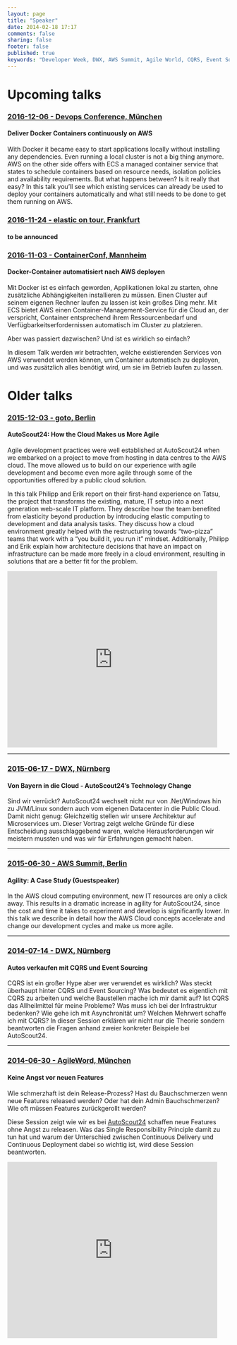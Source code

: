 ```yaml
---
layout: page
title: "Speaker"
date: 2014-02-18 17:17
comments: false
sharing: false
footer: false
published: true
keywords: "Developer Week, DWX, AWS Summit, Agile World, CQRS, Event Sourcing, AutoScout24"
---
```


# Upcoming talks

### [2016-12-06 - Devops Conference, München](https://devopsconference.de/session/deliver-docker-containers-continuously-on-aws/)

#### Deliver Docker Containers continuously on AWS
With Docker it became easy to start applications locally without installing any dependencies. Even running a local cluster is not a big thing anymore. AWS on the other side offers with ECS a managed container service that states to schedule containers based on resource needs, isolation policies and availability requirements. But what happens between? Is it really that easy? In this talk you’ll see which existing services can already be used to deploy your containers automatically and what still needs to be done to get them running on AWS.

### [2016-11-24 - elastic on tour, Frankfurt](https://www.elastic.co/elasticon/tour/2016/frankfurt-en)

#### to be announced  

### [2016-11-03 - ContainerConf, Mannheim](http://www.containerconf.de/lecture.php?id=5191)

#### Docker-Container automatisiert nach AWS deployen
Mit Docker ist es einfach geworden, Applikationen lokal zu starten, ohne zusätzliche Abhängigkeiten installieren zu müssen. Einen Cluster auf seinem eigenen Rechner laufen zu lassen ist kein großes Ding mehr. Mit ECS bietet AWS einen Container-Management-Service für die Cloud an, der verspricht, Container entsprechend ihrem Ressourcenbedarf und Verfügbarkeitserfordernissen automatisch im Cluster zu platzieren.

Aber was passiert dazwischen? Und ist es wirklich so einfach? 

In diesem Talk werden wir betrachten, welche existierenden Services von AWS verwendet werden können, um Container automatisch zu deployen, und was zusätzlich alles benötigt wird, um sie im Betrieb laufen zu lassen. 


# Older talks

### [2015-12-03 - goto, Berlin](http://gotocon.com/berlin-2015/presentation/AutoScout24:%20How%20the%20Cloud%20Makes%20us%20More%20Agile)

#### AutoScout24: How the Cloud Makes us More Agile
Agile development practices were well established at AutoScout24 when we embarked on a project to move from hosting in data centres to the AWS cloud. The move allowed us to build on our experience with agile development and become even more agile through some of the opportunities offered by a public cloud solution.

In this talk Philipp and Erik report on their first-hand experience on Tatsu, the project that transforms the existing, mature, IT setup into a next generation web-scale IT platform. They describe how the team benefited from elasticity beyond production by introducing elastic computing to development and data analysis tasks. They discuss how a cloud environment greatly helped with the restructuring towards “two-pizza” teams that work with a “you build it, you run it” mindset. Additionally, Philipp and Erik explain how architecture decisions that have an impact on infrastructure can be made more freely in a cloud environment, resulting in solutions that are a better fit for the problem.

<iframe src="http://www.slideshare.net/slideshow/embed_code/55900826" width="476" height="400" frameborder="0" marginwidth="0" marginheight="0" scrolling="no"></iframe>

---------------------------------------

### [2015-06-17 - DWX, Nürnberg](http://www.developer-week.de/Programm/Veranstaltung/%28event%29/18452)

#### Von Bayern in die Cloud - AutoScout24’s Technology Change
Sind wir verrückt? AutoScout24 wechselt nicht nur von .Net/Windows hin zu JVM/Linux sondern auch vom eigenen Datacenter in die Public Cloud. Damit nicht genug: Gleichzeitig stellen wir unsere Architektur auf Microservices um.
Dieser Vortrag zeigt welche Gründe für diese Entscheidung ausschlaggebend waren, welche Herausforderungen wir meistern mussten und was wir für Erfahrungen gemacht haben.

---------------------------------------

### [2015-06-30 - AWS Summit, Berlin](http://aws.amazon.com/summits/berlin/sessions/)

#### Agility: A Case Study (Guestspeaker)
In the AWS cloud computing environment, new IT resources are only a click away. This results in a dramatic increase in agility for AutoScout24, since the cost and time it takes to experiment and develop is significantly lower. In this talk we describe in detail how the AWS Cloud concepts accelerate and change our development cycles and make us more agile.
<br/>

---------------------------------------

### [2014-07-14 - DWX, Nürnberg](http://www.developer-week.de/Programm/Veranstaltung/%28event%29/14271)

#### Autos verkaufen mit CQRS und Event Sourcing
CQRS ist ein großer Hype aber wer verwendet es wirklich? Was steckt überhaupt hinter CQRS und Event Sourcing? Was bedeutet es eigentlich mit CQRS zu arbeiten und welche Baustellen mache ich mir damit auf? Ist CQRS das Allheilmittel für meine Probleme? Was muss ich bei der Infrastruktur bedenken? Wie gehe ich mit Asynchronität um? Welchen Mehrwert schaffe ich mit CQRS? In dieser Session erklären wir nicht nur die Theorie sondern beantworten die Fragen anhand zweier konkreter Beispiele bei AutoScout24.

---------------------------------------

### [2014-06-30 - AgileWord, München](http://www.agileworld.de)

#### Keine Angst vor neuen Features
Wie schmerzhaft ist dein Release-Prozess? Hast du Bauchschmerzen wenn neue Features released werden? Oder hat dein Admin Bauchschmerzen? Wie oft müssen Features zurückgerollt werden?

Diese Session zeigt wie wir es bei [AutoScout24](http://about.autoscout24.com/de-de/au-company) schaffen neue Features ohne Angst zu releasen. Was das Single Responsibility Principle damit zu tun hat und warum der Unterschied zwischen Continuous Delivery und Continuous Deployment dabei so wichtig ist, wird diese Session beantworten.

<iframe src="http://www.slideshare.net/slideshow/embed_code/36537693" width="476" height="400" frameborder="0" marginwidth="0" marginheight="0" scrolling="no"></iframe>
